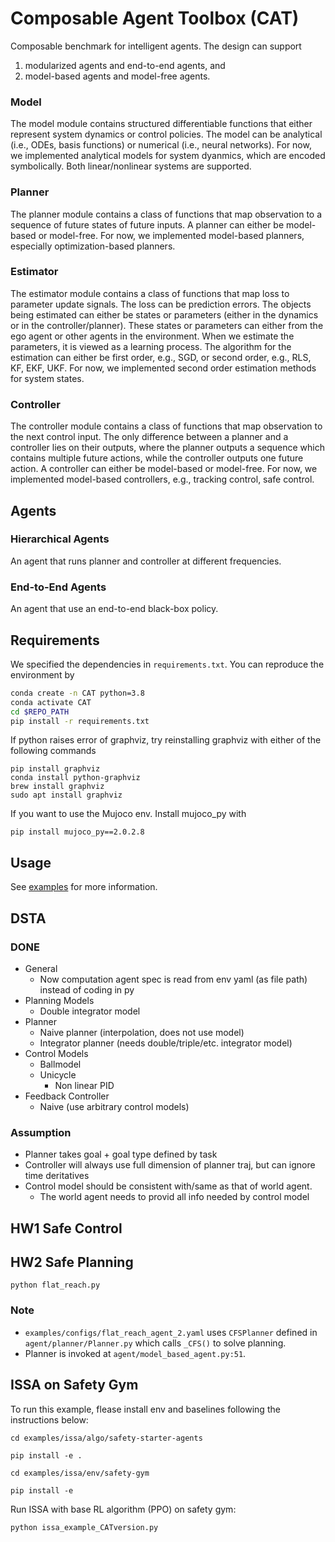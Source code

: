 # Composable Agent Toolbox (CAT)
Composable benchmark for intelligent agents. The design can support 
1. modularized agents and end-to-end agents, and 
2. model-based agents and model-free agents.

### Model
The model module contains structured differentiable functions that either represent system dynamics or control policies.
The model can be analytical (i.e., ODEs, basis functions) or numerical (i.e., neural networks).
For now, we implemented analytical models for system dyanmics, which are encoded symbolically. 
Both linear/nonlinear systems are supported.

### Planner
The planner module contains a class of functions that map observation to a sequence of future states of future inputs. A planner can either be model-based or model-free. 
For now, we implemented model-based planners, especially optimization-based planners.

### Estimator
The estimator module contains a class of functions that map loss to parameter update signals. The loss can be prediction errors. The objects being estimated can either be states or parameters (either in the dynamics or in the controller/planner). These states or parameters can either from the ego agent or other agents in the environment. When we estimate the parameters, it is viewed as a learning process. 
The algorithm for the estimation can either be first order, e.g., SGD, or second order, e.g., RLS, KF, EKF, UKF.
For now, we implemented second order estimation methods for system states.

### Controller
The controller module contains a class of functions that map observation to the next control input. The only difference between a planner and a controller lies on their outputs, where the planner outputs a sequence which contains multiple future actions, while the controller outputs one future action. A controller can either be model-based or model-free. 
For now, we implemented model-based controllers, e.g., tracking control, safe control.

## Agents
### Hierarchical Agents
An agent that runs planner and controller at different frequencies.
### End-to-End Agents
An agent that use an end-to-end black-box policy.

## Requirements

We specified the dependencies in `requirements.txt`. You can reproduce the environment by

```bash
conda create -n CAT python=3.8
conda activate CAT
cd $REPO_PATH
pip install -r requirements.txt
```

If python raises error of graphviz, try reinstalling graphviz with either of the following commands
```
pip install graphviz
conda install python-graphviz
brew install graphviz
sudo apt install graphviz
```


If you want to use the Mujoco env. Install mujoco_py with
```
pip install mujoco_py==2.0.2.8
```

## Usage

See [examples](https://github.com/intelligent-control-lab/Benchmark/tree/master/examples) for more information.

## DSTA

### DONE
- General
    - Now computation agent spec is read from env yaml (as file path) instead of coding in py
- Planning Models
    - Double integrator model
- Planner
    - Naive planner (interpolation, does not use model)
    - Integrator planner (needs double/triple/etc. integrator model)
- Control Models
    - Ballmodel
    - Unicycle
        - Non linear PID
- Feedback Controller
    - Naive (use arbitrary control models)

### Assumption
- Planner takes goal + goal type defined by task
- Controller will always use full dimension of planner traj, but can ignore time deritatives
- Control model should be consistent with/same as that of world agent.
    - The world agent needs to provid all info needed by control model

## HW1 Safe Control

## HW2 Safe Planning
`python flat_reach.py`



### Note
- `examples/configs/flat_reach_agent_2.yaml` uses `CFSPlanner` defined in `agent/planner/Planner.py` which calls `_CFS()` to solve planning.
- Planner is invoked at `agent/model_based_agent.py:51`.



## ISSA on Safety Gym
To run this example, flease install env and baselines following the instructions below:

`cd examples/issa/algo/safety-starter-agents`

`pip install -e .`

`cd examples/issa/env/safety-gym`

`pip install -e `

Run ISSA with base RL algorithm (PPO) on safety gym:

`python issa_example_CATversion.py`
